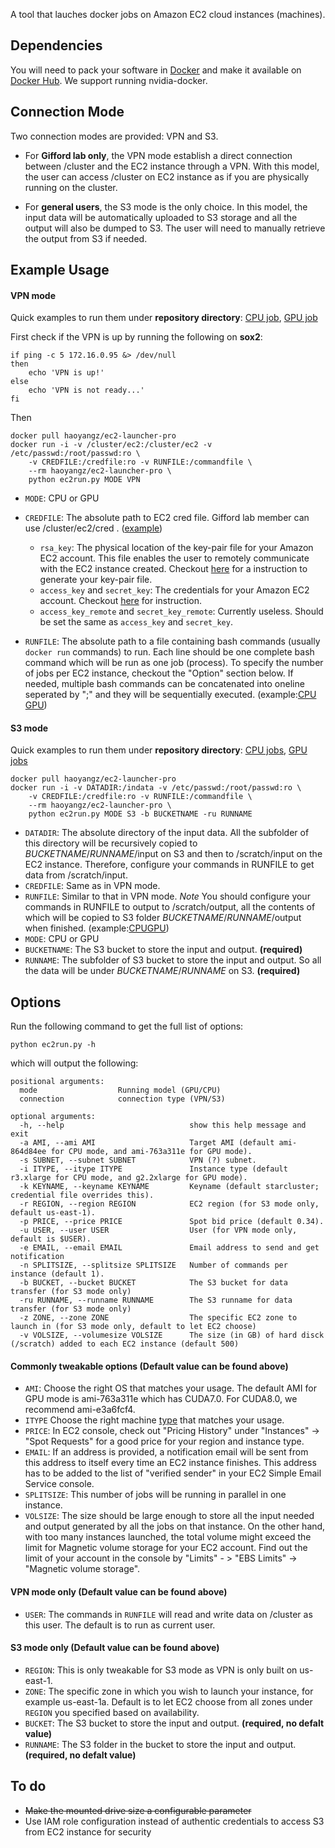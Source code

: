 A tool that lauches docker jobs on Amazon EC2 cloud instances (machines).

## Dependencies
You will need to pack your software in [Docker](www.docker.com) and make it available on [Docker Hub](hub.docker.com). We support running nvidia-docker.

## Connection Mode
Two connection modes are provided: VPN and S3. 

+ For **Gifford lab only**, the VPN mode establish a direct connection between /cluster and the EC2 instance through a VPN. With this model, the user can access /cluster on EC2 instance as if you are physically running on the cluster.

+ For **general users**, the S3 mode is the only choice. In this model, the input data will be automatically uploaded to S3 storage and all the output will also be dumped to S3. The user will need to manually retrieve the output from S3 if needed.

## Example Usage

#### VPN mode 

Quick examples to run them under **repository directory**: [CPU job](https://github.com/gifford-lab/ec2-launcher-pro/blob/master/example/run_vpn_cpu.sh), [GPU job](https://github.com/gifford-lab/ec2-launcher-pro/blob/master/example/run_vpn_gpu.sh)

First check if the VPN is up by running the following on **sox2**:

```
if ping -c 5 172.16.0.95 &> /dev/null
then
    echo 'VPN is up!'
else
    echo 'VPN is not ready...'
fi

```

Then 

```
docker pull haoyangz/ec2-launcher-pro
docker run -i -v /cluster/ec2:/cluster/ec2 -v /etc/passwd:/root/passwd:ro \
	-v CREDFILE:/credfile:ro -v RUNFILE:/commandfile \
	--rm haoyangz/ec2-launcher-pro \
	python ec2run.py MODE VPN 
```
+ `MODE`: CPU or GPU
+ `CREDFILE`: The absolute path to EC2 cred file. Gifford lab member can use /cluster/ec2/cred . ([example](https://github.com/gifford-lab/ec2-launcher-pro/blob/master/example/cred))
	+ `rsa_key`: The physical location of the key-pair file for your Amazon EC2 account. This file enables the user to remotely communicate with the EC2 instance created. Checkout [here](http://docs.aws.amazon.com/AWSEC2/latest/UserGuide/ec2-key-pairs.html#having-ec2-create-your-key-pair) for a instruction to generate your key-pair file. 
	+ `access_key` and `secret_key`: The credentials for your Amazon EC2 account. Checkout [here](http://docs.aws.amazon.com/AWSSimpleQueueService/latest/SQSGettingStartedGuide/AWSCredentials.html) for instruction.
	+ `access_key_remote` and `secret_key_remote`: Currently useless. Should be set the same as `access_key` and `secret_key`.

+ `RUNFILE`: The absolute path to a file containing bash commands (usually `docker run` commands) to run. Each line should be one complete bash command which will be run as one job (process). To specify the number of jobs per EC2 instance, checkout the "Option" section below. If needed, multiple bash commands can be concatenated into oneline seperated by ";" and they will be sequentially executed. (example:[CPU](https://github.com/gifford-lab/ec2-launcher-pro/blob/master/example/testscript.txt)
  [GPU](https://github.com/gifford-lab/ec2-launcher-pro/blob/master/example/testscript-gpu.txt))

#### S3 mode 
Quick examples to run them under **repository directory**: [CPU jobs](https://github.com/gifford-lab/ec2-launcher-pro/blob/master/example/run_s3_cpu.sh), [GPU jobs](https://github.com/gifford-lab/ec2-launcher-pro/blob/master/example/run_s3_gpu.sh)

```
docker pull haoyangz/ec2-launcher-pro
docker run -i -v DATADIR:/indata -v /etc/passwd:/root/passwd:ro \
	-v CREDFILE:/credfile:ro -v RUNFILE:/commandfile \
	--rm haoyangz/ec2-launcher-pro \
	python ec2run.py MODE S3 -b BUCKETNAME -ru RUNNAME
```
+ `DATADIR`: The absolute directory of the input data. All the subfolder of this directory will be recursively copied to $BUCKETNAME$/$RUNNAME$/input on S3 and then to /scratch/input on the EC2 instance. Therefore, configure your commands in RUNFILE to get data from /scratch/input.
+ `CREDFILE`: Same as in VPN mode.
+ `RUNFILE`: Similar to that in VPN mode. *Note* You should configure your commands in RUNFILE to output to /scratch/output, all the contents of which will be copied to S3 folder $BUCKETNAME$/$RUNNAME$/output when finished. (example:[CPU](https://github.com/gifford-lab/ec2-launcher-pro/blob/master/example/testscript-s3.txt)[GPU](https://github.com/gifford-lab/ec2-launcher-pro/blob/master/example/testscript-s3-gpu.txt)) 
+ `MODE`: CPU or GPU
+ `BUCKETNAME`: The S3 bucket to store the input and output.  **(required)**
+ `RUNNAME`: The subfolder of S3 bucket to store the input and output. So all the data will be under $BUCKETNAME$/$RUNNAME$ on S3.  **(required)**


## Options
Run the following command to get the full list of options:

```
python ec2run.py -h
```

which will output the following:


```
positional arguments:
  mode                  Running model (GPU/CPU)
  connection            connection type (VPN/S3)

optional arguments:
  -h, --help                            show this help message and exit
  -a AMI, --ami AMI                     Target AMI (default ami-864d84ee for CPU mode, and ami-763a311e for GPU mode).
  -s SUBNET, --subnet SUBNET            VPN (?) subnet.
  -i ITYPE, --itype ITYPE               Instance type (default r3.xlarge for CPU mode, and g2.2xlarge for GPU mode).
  -k KEYNAME, --keyname KEYNAME         Keyname (default starcluster; credential file overrides this).
  -r REGION, --region REGION            EC2 region (for S3 mode only, default us-east-1).
  -p PRICE, --price PRICE               Spot bid price (default 0.34).
  -u USER, --user USER                  User (for VPN mode only, default is $USER).
  -e EMAIL, --email EMAIL               Email address to send and get notification
  -n SPLITSIZE, --splitsize SPLITSIZE   Number of commands per instance (default 1).
  -b BUCKET, --bucket BUCKET            The S3 bucket for data transfer (for S3 mode only)
  -ru RUNNAME, --runname RUNNAME        The S3 runname for data transfer (for S3 mode only)
  -z ZONE, --zone ZONE                  The specific EC2 zone to launch in (for S3 mode only, default to let EC2 choose)
  -v VOLSIZE, --volumesize VOLSIZE      The size (in GB) of hard disck (/scratch) added to each EC2 instance (default 500)
```

#### Commonly tweakable options (Default value can be found above)
+ `AMI`: Choose the right OS that matches your usage. The default AMI for GPU mode is ami-763a311e which has CUDA7.0. For CUDA8.0, we recommend ami-e3a6fcf4.
+ `ITYPE` Choose the right machine [type](https://aws.amazon.com/ec2/instance-types/) that matches your usage. 
+ `PRICE`: In EC2 console, check out "Pricing History" under "Instances" -> "Spot Requests" for a good price for your region and instance type.
+ `EMAIL`:  If an address is provided, a notification email will be sent from this address to itself every time an EC2 instance finishes. This address has to be added to the list of "verified sender" in your EC2 Simple Email Service console.
+ `SPLITSIZE`: This number of jobs will be running in parallel in one instance.
+ `VOLSIZE`: The size should be large enough to store all the input needed and output generated by all the jobs on that instance. On the other hand, with too many instances launched, the total volume might exceed the limit for Magnetic volume storage for your EC2 account. Find out the limit of your account in the console by "Limits" - > "EBS Limits" -> "Magnetic volume storage".

#### VPN mode only (Default value can be found above)
+ `USER`: The commands in `RUNFILE` will read and write data on /cluster as this user. The default is to run as current user. 

#### S3 mode only (Default value can be found above)
+ `REGION`: This is only tweakable for S3 mode as VPN is only built on us-east-1.
+ `ZONE`: The specific zone in which you wish to launch your instance, for example us-east-1a. Default is to let EC2 choose from all zones under `REGION` you specified based on availability.
+ `BUCKET`: The S3 bucket to store the input and output.  **(required, no defalt value)**
+ `RUNNAME`: The S3 folder in the bucket to store the input and output.  **(required, no defalt value)**

## To do
+ ~~Make the mounted drive size a configurable parameter~~
+ Use IAM role configuration instead of authentic credentials to access S3 from EC2 instance for security
